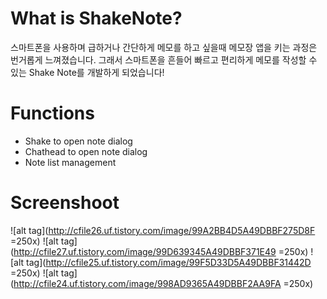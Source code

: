 # What is ShakeNote?
스마트폰을 사용하며 급하거나 간단하게 메모를 하고 싶을때 메모장 앱을 키는 과정은 번거롭게 느껴졌습니다. 그래서 스마트폰을 흔들어 빠르고 편리하게 메모를 작성할 수 있는 Shake Note를 개발하게 되었습니다!

# Functions
- Shake to open note dialog
- Chathead to open note dialog
- Note list management

# Screenshoot
![alt tag](http://cfile26.uf.tistory.com/image/99A2BB4D5A49DBBF275D8F =250x)
![alt tag](http://cfile27.uf.tistory.com/image/99D639345A49DBBF371E49 =250x)
![alt tag](http://cfile25.uf.tistory.com/image/99F5D33D5A49DBBF31442D =250x)
![alt tag](http://cfile24.uf.tistory.com/image/998AD9365A49DBBF2AA9FA =250x)

